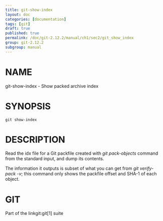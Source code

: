 ```yaml
---
title: git-show-index
layout: doc
categories: [documentation]
tags: [git]
draft: true
published: true
permalink: /doc/git-2.12.2/manual/ch1/sec2/git_show_index
group: git-2.12.2
subgroup: manual
---
```


NAME
====

git-show-index - Show packed archive index

SYNOPSIS
========

    git show-index

DESCRIPTION
===========

Read the idx file for a Git packfile created with *git pack-objects* command from the standard input, and dump its contents.

The information it outputs is subset of what you can get from *git verify-pack -v*; this command only shows the packfile offset and SHA-1 of each object.

GIT
===

Part of the linkgit:git\[1\] suite
